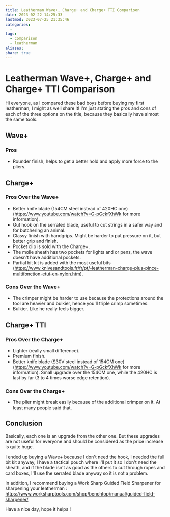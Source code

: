 ```yaml
---
title: Leatherman Wave+, Charge+ and Charge+ TTI Comparison
date: 2023-02-22 14:25:33
lastmod: 2023-07-25 21:35:46
categories:
  - 
tags:
  - comparison
  - leatherman
aliases: 
share: true 
---
```


# Leatherman Wave+, Charge+ and Charge+ TTI Comparison

Hi everyone, as I compared these bad boys before buying my first leatherman, I might as well share it! I'm just stating the pros and cons of each of the three options on the title, because they basically have almost the same tools.

## Wave+

### Pros

- Rounder finish, helps to get a better hold and apply more force to the pliers.

## Charge+

### Pros Over the Wave+

- Better knife blade (154CM steel instead of 420HC one) (https://www.youtube.com/watch?v=G-pGckfXhWk for more information).
- Gut hook on the serrated blade, useful to cut strings in a safer way and for butchering an animal.
- Classy finish with handgrips. Might be harder to put pressure on it, but better grip and finish.
- Pocket clip is sold with the Charge+.
- The molle sheath has two pockets for lights and or pens, the wave doesn't have additional pockets.
- Partial bit kit is added with the most useful bits (https://www.knivesandtools.fr/fr/pt/-leatherman-charge-plus-pince-multifonction-etui-en-nylon.htm).

### Cons Over the Wave+

- The crimper might be harder to use because the protections around the tool are heavier and bulkier, hence you'll triple crimp sometimes.
- Bulkier. Like he really feels bigger.

## Charge+ TTI

### Pros Over the Charge+

- Lighter (really small difference).
- Premium finish.
- Better knife blade (S30V steel instead of 154CM one) (https://www.youtube.com/watch?v=G-pGckfXhWk for more information). Small upgrade over the 154CM one, while the 420HC is last by far (3 to 4 times worse edge retention).

### Cons Over the Charge+

- The plier might break easily because of the additional crimper on it. At least many people said that.

## Conclusion

Basically, each one is an upgrade from the other one. But these upgrades are not useful for everyone and should be considered as the price increase is quite huge.

I ended up buying a Wave+ because I don't need the hook, I needed the full bit kit anyway, I have a tactical pouch where I'll put it so I don't need the sheath, and if the blade isn't as good as the others to cut through ropes and card boxes, I'll use the serrated blade anyway so it is not a problem.

In addition, I recommend buying a Work Sharp Guided Field Sharpener for sharpening your leatherman : https://www.worksharptools.com/shop/benchtop/manual/guided-field-sharpener/

Have a nice day, hope it helps !
